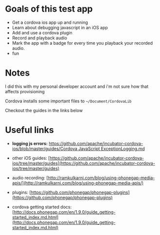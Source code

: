 # Goals of this test app

-  Get a cordova ios app up and running
-  Learn about debugging javascript in an iOS app
-  Add and use a cordova plugin
-  Record and playback audio
-  Mark the app with a badge for every time you playback your recorded audio.
-  fun

# Notes

I did this with my personal developer account and i'm not sure how that affects provisioning

Cordova installs some important files to `~/Document/CordovaLib`

Checkout the guides in the links below

# Useful links

-  **logging js errors:** [https://github.com/apache/incubator-cordova-ios/blob/master/guides/Cordova JavaScript ExceptionLogging.md](https://github.com/apache/incubator-cordova-ios/blob/master/guides/Cordova%20JavaScript%20Exception%20Logging.md)

-  other iOS guides: [https://github.com/apache/incubator-cordova-ios/tree/master/guides](https://github.com/apache/incubator-cordova-ios/tree/master/guides)

-  audio recording: [http://ramkulkarni.com/blog/using-phonegap-media-apis/](http://ramkulkarni.com/blog/using-phonegap-media-apis/)

-  plugins: [https://github.com/phonegap/phonegap-plugins](https://github.com/phonegap/phonegap-plugins)

-  cordova getting started docs: [http://docs.phonegap.com/en/1.9.0/guide_getting-started_index.md.html](http://docs.phonegap.com/en/1.9.0/guide_getting-started_index.md.html)


